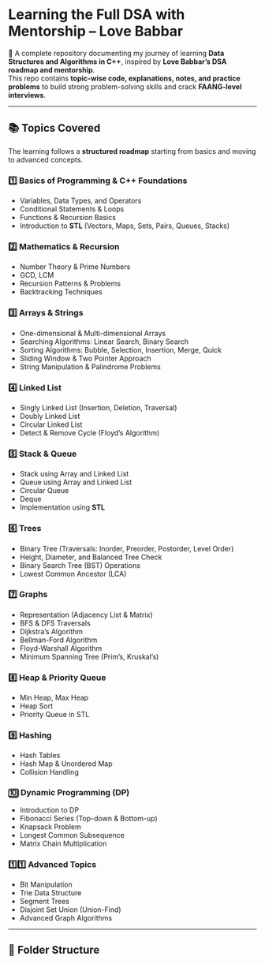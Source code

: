 # Learning the Full DSA with Mentorship – Love Babbar

🚀 A complete repository documenting my journey of learning **Data Structures and Algorithms in C++**, inspired by **Love Babbar’s DSA roadmap and mentorship**.  
This repo contains **topic-wise code, explanations, notes, and practice problems** to build strong problem-solving skills and crack **FAANG-level interviews**.

---

## 📚 Topics Covered

The learning follows a **structured roadmap** starting from basics and moving to advanced concepts.

### 1️⃣ Basics of Programming & C++ Foundations
- Variables, Data Types, and Operators
- Conditional Statements & Loops
- Functions & Recursion Basics
- Introduction to **STL** (Vectors, Maps, Sets, Pairs, Queues, Stacks)

### 2️⃣ Mathematics & Recursion
- Number Theory & Prime Numbers
- GCD, LCM
- Recursion Patterns & Problems
- Backtracking Techniques

### 3️⃣ Arrays & Strings
- One-dimensional & Multi-dimensional Arrays
- Searching Algorithms: Linear Search, Binary Search
- Sorting Algorithms: Bubble, Selection, Insertion, Merge, Quick
- Sliding Window & Two Pointer Approach
- String Manipulation & Palindrome Problems

### 4️⃣ Linked List
- Singly Linked List (Insertion, Deletion, Traversal)
- Doubly Linked List
- Circular Linked List
- Detect & Remove Cycle (Floyd’s Algorithm)

### 5️⃣ Stack & Queue
- Stack using Array and Linked List
- Queue using Array and Linked List
- Circular Queue
- Deque
- Implementation using **STL**

### 6️⃣ Trees
- Binary Tree (Traversals: Inorder, Preorder, Postorder, Level Order)
- Height, Diameter, and Balanced Tree Check
- Binary Search Tree (BST) Operations
- Lowest Common Ancestor (LCA)

### 7️⃣ Graphs
- Representation (Adjacency List & Matrix)
- BFS & DFS Traversals
- Dijkstra’s Algorithm
- Bellman-Ford Algorithm
- Floyd-Warshall Algorithm
- Minimum Spanning Tree (Prim’s, Kruskal’s)

### 8️⃣ Heap & Priority Queue
- Min Heap, Max Heap
- Heap Sort
- Priority Queue in STL

### 9️⃣ Hashing
- Hash Tables
- Hash Map & Unordered Map
- Collision Handling

### 🔟 Dynamic Programming (DP)
- Introduction to DP
- Fibonacci Series (Top-down & Bottom-up)
- Knapsack Problem
- Longest Common Subsequence
- Matrix Chain Multiplication

### 1️⃣1️⃣ Advanced Topics
- Bit Manipulation
- Trie Data Structure
- Segment Trees
- Disjoint Set Union (Union-Find)
- Advanced Graph Algorithms

---

## 📂 Folder Structure
